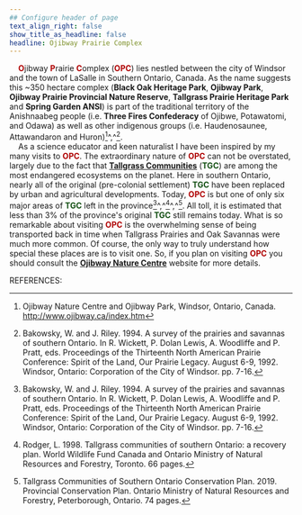 ```yaml
---
## Configure header of page
text_align_right: false
show_title_as_headline: false
headline: Ojibway Prairie Complex
---
```


<style type="text/css">
#Dred { font-weight: bold; color: rgb(175, 0, 0); }
#Gold { font-weight: bold; color: rgb(230, 190, 0); }
#Fgr { font-weight: bold; color: rgb(20, 80, 20); }
#Blue { font-weight: bold; color: blue; }
</style>

<!-- this is a subheadline -->
&nbsp; &nbsp; <span id="Dred">O</span>jibway <span id="Dred">P</span>rairie <span id="Dred">C</span>omplex (<span id="Dred">OPC</span>) lies nestled between the city of Windsor and the town of LaSalle in Southern Ontario, Canada. As the name suggests this ~350 hectare complex (**Black Oak Heritage Park**, **Ojibway Park**, **Ojibway Prairie Provincial Nature Reserve**, **Tallgrass Prairie Heritage Park** and **Spring Garden ANSI**) is part of the traditional territory of the Anishnaabeg people (i.e. **Three Fires Confederacy** of Ojibwe, Potawatomi, and Odawa) as well as other indigenous groups (i.e. Haudenosaunee, Attawandaron and Huron)[^1]^,^[^2].  
&nbsp; &nbsp; As a science educator and keen naturalist I have been inspired by my many visits to <span id="Dred">OPC</span>. The extraordinary nature of <span id="Dred">OPC</span> can not be overstated, largely due to the fact that **[Tallgrass Communities](https://tallgrassontario.org/wp-site/)** (<span id="Fgr">TGC</span>) are among the most endangered ecosystems on the planet. Here in southern Ontario, nearly all of the original (pre-colonial settlement) <span id="Fgr">TGC</span> have been replaced by urban and agricultural developments. Today, <span id="Dred">OPC</span> is but one of only six major areas of <span id="Fgr">TGC</span> left in the province[^2]^,^[^3]^,^[^4]. All toll, it is estimated that less than 3% of the province's original <span id="Fgr">TGC</span> still remains today. What is so remarkable about visiting <span id="Dred">OPC</span> is the overwhelming sense of being transported back in time when Tallgrass Prairies and Oak Savannas were much more common. Of course, the only way to truly understand how special these places are is to visit one. So, if you plan on visiting <span id="Dred">OPC</span> you should consult the **[Ojibway Nature Centre](https://www.ojibway.ca/index.htm)** website for more details.  

REFERENCES:  
[^1]: Ojibway Nature Centre and Ojibway Park, Windsor, Ontario, Canada.
http://www.ojibway.ca/index.htm

[^2]: Bakowsky, W. and J. Riley. 1994. A survey of the prairies and savannas of southern Ontario. In R. Wickett, P. Dolan Lewis, A. Woodliffe and P. Pratt, eds. Proceedings of the Thirteenth North American Prairie Conference: Spirit of the Land, Our Prairie Legacy. August 6-9, 1992. Windsor, Ontario: Corporation of the City of Windsor. pp. 7-16.

[^3]: Rodger, L. 1998. Tallgrass communities of southern Ontario: a recovery plan. World Wildlife Fund Canada and Ontario Ministry of Natural Resources and Forestry, Toronto. 66 pages. 

[^4]: Tallgrass Communities of Southern Ontario Conservation Plan. 2019. Provincial Conservation Plan. Ontario Ministry of Natural Resources and Forestry, Peterborough, Ontario. 74 pages.




